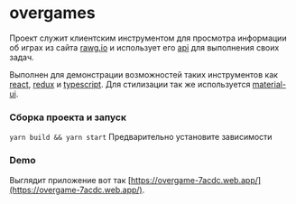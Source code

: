 # overgames

Проект служит клиентским инструментом для просмотра информации об играх из сайта [rawg.io](https://rawg.io/) и использует его [api](https://rawg.io/apidocs) для выполнения своих задач.

Выполнен для демонстрации возможностей таких инструментов как  [react](https://ru.reactjs.org/), [redux](https://redux.js.org/) и [typescript](https://www.typescriptlang.org/). Для стилизации так же используется [material-ui](https://material-ui.com/ru/).

### Сборка проекта и запуск

```yarn build && yarn start``` 
Предварительно установите зависимости

### Demo
Выглядит приложение вот так [https://overgame-7acdc.web.app/](https://overgame-7acdc.web.app/).
